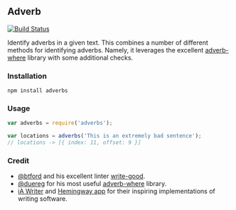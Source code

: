 Adverb
-

[![Build Status](https://travis-ci.org/rowanoulton/adverbs.svg?branch=master)](https://travis-ci.org/rowanoulton/adverbs)

Identify adverbs in a given text. This combines a number of different methods for identifying adverbs. Namely, it leverages the excellent [adverb-where](https://github.com/duereg/adverb-where) library with some additional checks.

### Installation

	npm install adverbs

### Usage

```js
var adverbs = require('adverbs');

var locations = adverbs('This is an extremely bad sentence');
// locations -> [{ index: 11, offset: 9 }]
```

### Credit

- [@btford](https://github.com/btford) and his excellent linter [write-good](https://github.com/btford/write-good).
- [@duereg](https://github.com/duereg) for his most useful [adverb-where](https://github.com/duereg/adverb-where) library.
- [iA Writer](https://ia.net/writer/mac/) and [Hemingway app](http://www.hemingwayapp.com/) for their inspiring implementations of writing software.